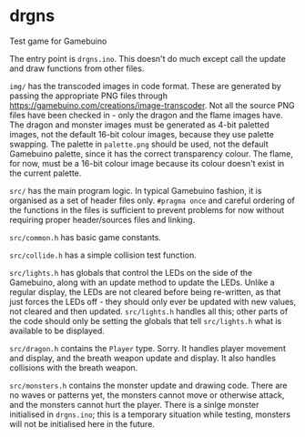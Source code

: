 # drgns
Test game for Gamebuino

The entry point is `drgns.ino`. This doesn't do much except call the update and draw functions from other files.

`img/` has the transcoded images in code format. These are generated by passing the appropriate PNG files through https://gamebuino.com/creations/image-transcoder. Not all the source PNG files have been checked in - only the dragon and the flame images have. The dragon and monster images must be generated as 4-bit paletted images, not the default 16-bit colour images, because they use palette swapping. The palette in `palette.png` should be used, not the default Gamebuino palette, since it has the correct transparency colour. The flame, for now, must be a 16-bit colour image because its colour doesn't exist in the current palette.

`src/` has the main program logic. In typical Gamebuino fashion, it is organised as a set of header files only. `#pragma once` and careful ordering of the functions in the files is sufficient to prevent problems for now without requiring proper header/sources files and linking.

`src/common.h` has basic game constants.

`src/collide.h` has a simple collision test function.

`src/lights.h` has globals that control the LEDs on the side of the Gamebuino, along with an update method to update the LEDs. Unlike a regular display, the LEDs are not cleared before being re-written, as that just forces the LEDs off - they should only ever be updated with new values, not cleared and then updated. `src/lights.h` handles all this; other parts of the code should only be setting the globals that tell `src/lights.h` what is available to be displayed.

`src/dragon.h` contains the `Player` type. Sorry. It handles player movement and display, and the breath weapon update and display. It also handles collisions with the breath weapon.

`src/monsters.h` contains the monster update and drawing code. There are no waves or patterns yet, the monsters cannot move or otherwise attack, and the monsters cannot hurt the player. There is a sinlge monster initialised in `drgns.ino`; this is a temporary situation while testing, monsters will not be initialised here in the future.
